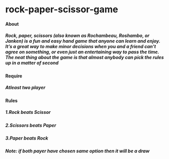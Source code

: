# rock-paper-scissor-game

#### About 
##### Rock, paper, scissors (also known as Rochambeau, Roshambo, or Janken) is a fun and easy hand game that anyone can learn and enjoy. It’s a great way to make minor decisions when you and a friend can’t agree on something, or even just an entertaining way to pass the time. The neat thing about the game is that almost anybody can pick the rules up in a matter of second

#### Require
##### Atleast two player
 
#### Rules
##### 1.Rock beats Scissor
##### 2.Scissors beats Paper
##### 3.Paper beats Rock
##### Note: if both payer have chosen same option then it will be a draw
